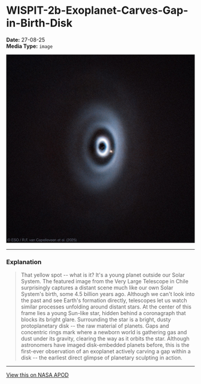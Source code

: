 # WISPIT-2b-Exoplanet-Carves-Gap-in-Birth-Disk

**Date:** 27-08-25  
**Media Type:** `image`  

![Image](image.jpg)



---

### Explanation

> That yellow spot -- what is it? It's a young planet outside our Solar System. The featured image from the Very Large Telescope in Chile surprisingly captures a distant scene much like our own Solar System's birth, some 4.5 billion years ago.  Although we can't look into the past and see Earth's formation directly, telescopes let us watch similar processes unfolding around distant stars.  At the center of this frame lies a young Sun-like star, hidden behind a coronagraph that blocks its bright glare.  Surrounding the star is a bright, dusty protoplanetary disk -- the raw material of planets.  Gaps and concentric rings mark where a newborn world is gathering gas and dust under its gravity, clearing the way as it orbits the star.  Although astronomers have imaged disk-embedded planets before, this is the first-ever observation of an exoplanet actively carving a gap within a disk -- the earliest direct glimpse of planetary sculpting in action.

---

[View this on NASA APOD](https://apod.nasa.gov/apod/astropix.html)
